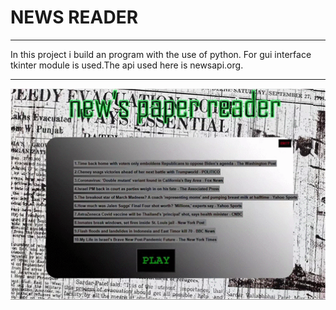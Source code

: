 # NEWS READER 

----

In this project i build an program with the use of python. For gui interface tkinter module is used.The api used here is newsapi.org.

----

<p align="center">
   <img src="newspaper_gif.gif">
</p>
